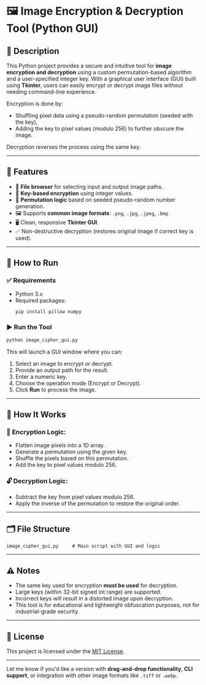 # 🖼️ Image Encryption & Decryption Tool (Python GUI)

## 🔐 Description

This Python project provides a secure and intuitive tool for **image encryption and decryption** using a custom permutation-based algorithm and a user-specified integer key. With a graphical user interface (GUI) built using **Tkinter**, users can easily encrypt or decrypt image files without needing command-line experience.

Encryption is done by:
- Shuffling pixel data using a pseudo-random permutation (seeded with the key),
- Adding the key to pixel values (modulo 256) to further obscure the image.

Decryption reverses the process using the same key.

---

## 🧰 Features

- 📁 **File browser** for selecting input and output image paths.
- 🔑 **Key-based encryption** using integer values.
- 🔄 **Permutation logic** based on seeded pseudo-random number generation.
- 🖼️ Supports **common image formats**: `.png`, `.jpg`, `.jpeg`, `.bmp`
- 🖥️ Clean, responsive **Tkinter GUI**.
- ✅ Non-destructive decryption (restores original image if correct key is used).

---

## 🚀 How to Run

### ✅ Requirements

- Python 3.x
- Required packages:
  ```bash
  pip install pillow numpy
  ```

### ▶️ Run the Tool

```bash
python image_cipher_gui.py
```

This will launch a GUI window where you can:
1. Select an image to encrypt or decrypt.
2. Provide an output path for the result.
3. Enter a numeric key.
4. Choose the operation mode (Encrypt or Decrypt).
5. Click **Run** to process the image.

---

## 🧪 How It Works

### 🔐 Encryption Logic:
- Flatten image pixels into a 1D array.
- Generate a permutation using the given key.
- Shuffle the pixels based on this permutation.
- Add the key to pixel values modulo 256.

### 🔓 Decryption Logic:
- Subtract the key from pixel values modulo 256.
- Apply the inverse of the permutation to restore the original order.

---

## 🗂️ File Structure

```
image_cipher_gui.py     # Main script with GUI and logic
```

---

## ⚠️ Notes

- The same key used for encryption **must be used** for decryption.
- Large keys (within 32-bit signed int range) are supported.
- Incorrect keys will result in a distorted image upon decryption.
- This tool is for educational and lightweight obfuscation purposes, not for industrial-grade security.

---

## 📃 License

This project is licensed under the [MIT License](LICENSE).

---

Let me know if you'd like a version with **drag-and-drop functionality**, **CLI support**, or integration with other image formats like `.tiff` or `.webp`.

